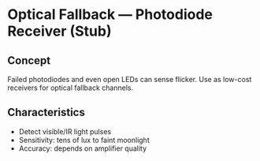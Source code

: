 # Optical Fallback — Photodiode Receiver (Stub)

## Concept
Failed photodiodes and even open LEDs can sense flicker. Use as low-cost receivers for optical fallback channels.

## Characteristics
- Detect visible/IR light pulses
- Sensitivity: tens of lux to faint moonlight
- Accuracy: depends on amplifier quality
